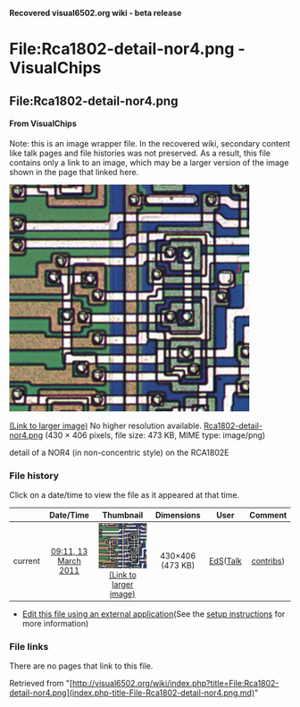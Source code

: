 **Recovered visual6502.org wiki - beta release**

# File:Rca1802-detail-nor4.png - VisualChips

## File:Rca1802-detail-nor4.png

#### From VisualChips


Note: this is an image wrapper file. In the recovered wiki,
secondary content like talk pages and file histories was
not preserved. As a result, this file contains only a link
to an image, which may be a larger version of the image shown
in the page that linked here.

![File:Rca1802-detail-nor4.png](images/b/be/Rca1802-detail-nor4.png)

[(Link to larger image)](images/b/be/Rca1802-detail-nor4.png)
No higher resolution available.
[Rca1802-detail-nor4.png](images/b/be/Rca1802-detail-nor4.png)‎ (430 × 406 pixels, file size: 473 KB, MIME type: image/png)

detail of a NOR4 (in non-concentric style) on the RCA1802E

### File history

Click on a date/time to view the file as it appeared at that time.

| | Date/Time | Thumbnail | Dimensions | User | Comment |
|:---:|:---:|:---:|:---:|:---:|:---:|
| current | [09:11, 13 March 2011](images/b/be/Rca1802-detail-nor4.png) | ![Thumbnail for version as of 09:11, 13 March 2011](images/thumb/b/be/Rca1802-detail-nor4.png/120px-Rca1802-detail-nor4.png) [(Link to larger image)](images/b/be/Rca1802-detail-nor4.png) | 430×406 (473 KB) | [EdS](index.php-title-User-EdS.md)([Talk](index.php-title-User_talk-EdS.md) | [contribs](./index.php%3Ftitle=Special:Contributions/EdS.md)) | (detail of a NOR4 (in non-concentric style) on the RCA1802E) |

- [Edit this file using an external application](index.php-title-File-Rca1802-detail-nor4.png.md)(See the [setup instructions](http://www.mediawiki.org/wiki/Manual:External_editors) for more information)

### File links

There are no pages that link to this file.

Retrieved from "[http://visual6502.org/wiki/index.php?title=File:Rca1802-detail-nor4.png](index.php-title-File-Rca1802-detail-nor4.png.md)"

